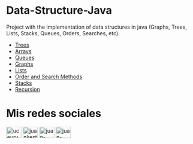 # Data-Structure-Java
Project with the implementation of data structures in java (Graphs, Trees, Lists, Stacks, Queues, Orders, Searches, etc).

* [Trees](https://github.com/Juan-Carlos-Estevez-Vargas/Data-Structure-Java/tree/master/Arboles)
* [Arrays](https://github.com/Juan-Carlos-Estevez-Vargas/Data-Structure-Java/tree/master/Arreglos)
* [Queues](https://github.com/Juan-Carlos-Estevez-Vargas/Data-Structure-Java/tree/master/Colas_Java)
* [Graphs](https://github.com/Juan-Carlos-Estevez-Vargas/Data-Structure-Java/tree/master/Grafos)
* [Lists](https://github.com/Juan-Carlos-Estevez-Vargas/Data-Structure-Java/tree/master/Listas)
* [Order and Search Methods](https://github.com/Juan-Carlos-Estevez-Vargas/Data-Structure-Java/tree/master/Ordenamientos%20y%20busquedas)
* [Stacks](https://github.com/Juan-Carlos-Estevez-Vargas/Data-Structure-Java/tree/master/Pilas)
* [Recursion](https://github.com/Juan-Carlos-Estevez-Vargas/Data-Structure-Java/tree/master/Recursividad)

# Mis redes sociales

 <a href="https://www.youtube.com/channel/UCEUrVWPMTrXIWzn5CwnjYhQ" target="blank"><img align="center" src="https://raw.githubusercontent.com/rahuldkjain/github-profile-readme-generator/master/src/images/icons/Social/youtube.svg" alt="uceurvwpmtrxiwzn5cwnjyhq" height="30" width="40" /></a> 
<a href="https://instagram.com/juankestevez" target="blank"><img align="center" src="https://raw.githubusercontent.com/rahuldkjain/github-profile-readme-generator/master/src/images/icons/Social/instagram.svg" alt="juankestevez" height="30" width="40" /></a>
 <a href="https://linkedin.com/in/juan-carlos-estevez-vargas-4abb8b14a/" target="blank"><img align="center" src="https://raw.githubusercontent.com/rahuldkjain/github-profile-readme-generator/master/src/images/icons/Social/linked-in-alt.svg" alt="juan-carlos-estevez-vargas-4abb8b14a/" height="30" width="40" /></a> 
 <a href="https://codepen.io/juan-carlos-estevez-vargas" target="blank"><img align="center" src="https://raw.githubusercontent.com/rahuldkjain/github-profile-readme-generator/master/src/images/icons/Social/codepen.svg" alt="juan-carlos-estevez-vargas" height="30" width="40" /></a>
